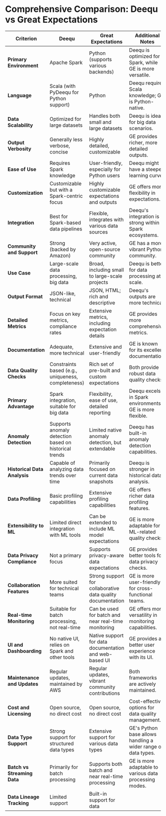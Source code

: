 # Comprehensive Comparison: Deequ vs Great Expectations

| Criterion                               | Deequ                                                          | Great Expectations                                                | Additional Notes                                                  |
|-----------------------------------------|----------------------------------------------------------------|-------------------------------------------------------------------|-------------------------------------------------------------------|
| **Primary Environment**                 | Apache Spark                                                   | Python (supports various backends)                                | Deequ is optimized for Spark, while GE is more versatile.         |
| **Language**                            | Scala (with PyDeequ for Python support)                        | Python                                                            | Deequ requires Scala knowledge; GE is Python-native.              |
| **Data Scalability**                    | Optimized for large datasets                                   | Handles both small and large datasets                             | Deequ is ideal for big data scenarios.                            |
| **Output Verbosity**                    | Generally less verbose, concise                                | Highly detailed, customizable                                     | GE provides richer, more detailed outputs.                        |
| **Ease of Use**                         | Requires Spark knowledge                                       | User-friendly, especially for Python users                        | Deequ might have a steeper learning curve.                        |
| **Customization**                       | Customizable but with a Spark-centric focus                    | Highly customizable expectations and outputs                      | GE offers more flexibility in expectations.                       |
| **Integration**                         | Best for Spark-based data pipelines                            | Flexible, integrates with various data sources                    | Deequ's integration is strong within Spark ecosystems.            |
| **Community and Support**               | Strong (backed by Amazon)                                      | Very active, open-source community                                | GE has a more vibrant Python community.                           |
| **Use Case**                            | Large-scale data processing, big data                          | Broad, including small to large-scale projects                    | Deequ is better for data processing at scale.                     |
| **Output Format**                       | JSON-like, technical                                           | JSON, HTML; rich and descriptive                                  | Deequ's outputs are more technical.                               |
| **Detailed Metrics**                    | Focus on key metrics, compliance rates                         | Extensive metrics, including expectation details                  | GE provides more comprehensive metrics.                           |
| **Documentation**                       | Adequate, more technical                                       | Extensive and user-friendly                                       | GE is known for its excellent documentation.                      |
| **Data Quality Checks**                 | Constraints based (e.g., uniqueness, completeness)             | Rich set of pre-built and custom expectations                     | Both provide robust data quality checks.                          |
| **Primary Advantage**                   | Spark integration, suitable for big data                       | Flexibility, ease of use, detailed reporting                      | Deequ excels in Spark environments; GE is more flexible.          |
| **Anomaly Detection**                   | Supports anomaly detection based on historical trends          | Limited native anomaly detection, but extendable                  | Deequ has built-in anomaly detection capabilities.                 |
| **Historical Data Analysis**            | Capable of analyzing data trends over time                     | Primarily focused on current data snapshots                       | Deequ is stronger in historical data analysis.                    |
| **Data Profiling**                      | Basic profiling capabilities                                   | Extensive profiling capabilities                                  | GE offers richer data profiling features.                         |
| **Extensibility to ML**                 | Limited direct integration with ML tools                       | Can be extended to include ML model expectations                  | GE is more adaptable for ML-related quality checks.               |
| **Data Privacy Compliance**             | Not a primary focus                                            | Supports privacy-aware data expectations                          | GE provides better tools for data privacy checks.                 |
| **Collaboration Features**              | More suited for technical teams                                | Strong support for collaborative data quality documentation       | GE is more user-friendly for cross-functional teams.              |
| **Real-time Monitoring**                | Suitable for batch processing, not real-time                   | Can be used for batch and near real-time monitoring               | GE offers more versatility in monitoring capabilities.            |
| **UI and Dashboarding**                 | No native UI, relies on Spark and other tools                  | Native support for data documentation and web-based UI            | GE provides a better user experience with its UI.                 |
| **Maintenance and Updates**             | Regular updates, maintained by AWS                             | Regular updates, vibrant community contributions                  | Both frameworks are actively maintained.                          |
| **Cost and Licensing**                  | Open source, no direct cost                                    | Open source, no direct cost                                       | Cost-effective options for data quality management.               |
| **Data Type Support**                   | Strong support for structured data types                       | Extensive support for various data types                          | GE's Python base allows handling a wider range of data types.     |
| **Batch vs Streaming Data**             | Primarily for batch processing                                 | Supports both batch and near real-time processing                 | GE is more adaptable to various data processing modes.            |
| **Data Lineage Tracking**               | Limited support                                                | Built-in support for data
